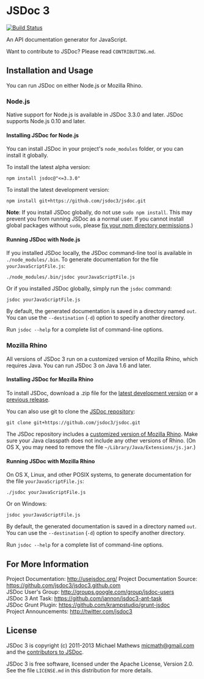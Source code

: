JSDoc 3
=======
[![Build Status](https://secure.travis-ci.org/jsdoc3/jsdoc.png?branch=master)](http://travis-ci.org/jsdoc3/jsdoc)

An API documentation generator for JavaScript.

Want to contribute to JSDoc? Please read `CONTRIBUTING.md`.


Installation and Usage
----------------------

You can run JSDoc on either Node.js or Mozilla Rhino.

### Node.js

Native support for Node.js is available in JSDoc 3.3.0 and later. JSDoc
supports Node.js 0.10 and later.

#### Installing JSDoc for Node.js

You can install JSDoc in your project's `node_modules` folder, or you can
install it globally.

To install the latest alpha version:

    npm install jsdoc@"<=3.3.0"

To install the latest development version:

    npm install git+https://github.com/jsdoc3/jsdoc.git

**Note**: If you install JSDoc globally, do not use `sudo npm install`. This may
prevent you from running JSDoc as a normal user. If you cannot install global
packages without `sudo`, please
[fix your npm directory permissions](http://howtonode.org/introduction-to-npm).)

#### Running JSDoc with Node.js

If you installed JSDoc locally, the JSDoc command-line tool is available in
`./node_modules/.bin`. To generate documentation for the file
`yourJavaScriptFile.js`:

    ./node_modules/.bin/jsdoc yourJavaScriptFile.js

Or if you installed JSDoc globally, simply run the `jsdoc` command:

    jsdoc yourJavaScriptFile.js

By default, the generated documentation is saved in a directory named `out`. You
can use the `--destination` (`-d`) option to specify another directory.

Run `jsdoc --help` for a complete list of command-line options.

### Mozilla Rhino

All versions of JSDoc 3 run on a customized version of Mozilla Rhino, which
requires Java. You can run JSDoc 3 on Java 1.6 and later.

#### Installing JSDoc for Mozilla Rhino

To install JSDoc, download a .zip file for the
[latest development version](https://github.com/jsdoc3/jsdoc/archive/master.zip)
or a [previous release](https://github.com/jsdoc3/jsdoc/tags).

You can also use git to clone the
[JSDoc repository](https://github.com/jsdoc3/jsdoc):

    git clone git+https://github.com/jsdoc3/jsdoc.git

The JSDoc repository includes a
[customized version of Mozilla Rhino](https://github.com/jsdoc3/rhino). Make
sure your Java classpath does not include any other versions of Rhino. (On OS X,
you may need to remove the file `~/Library/Java/Extensions/js.jar`.)

#### Running JSDoc with Mozilla Rhino

On OS X, Linux, and other POSIX systems, to generate documentation for the file
`yourJavaScriptFile.js`:

    ./jsdoc yourJavaScriptFile.js

Or on Windows:

    jsdoc yourJavaScriptFile.js

By default, the generated documentation is saved in a directory named `out`. You
can use the `--destination` (`-d`) option to specify another directory.

Run `jsdoc --help` for a complete list of command-line options.


For More Information
--------------------

Project Documentation: <http://usejsdoc.org/>
Project Documentation Source: <https://github.com/jsdoc3/jsdoc3.github.com>  
JSDoc User's Group: <http://groups.google.com/group/jsdoc-users>  
JSDoc 3 Ant Task: <https://github.com/jannon/jsdoc3-ant-task>  
JSDoc Grunt Plugin: <https://github.com/krampstudio/grunt-jsdoc>  
Project Announcements: <http://twitter.com/jsdoc3>


License
-------

JSDoc 3 is copyright (c) 2011-2013 Michael Mathews <micmath@gmail.com> and the
[contributors to JSDoc](https://github.com/jsdoc3/jsdoc/graphs/contributors).

JSDoc 3 is free software, licensed under the Apache License, Version 2.0. See
the file `LICENSE.md` in this distribution for more details.
